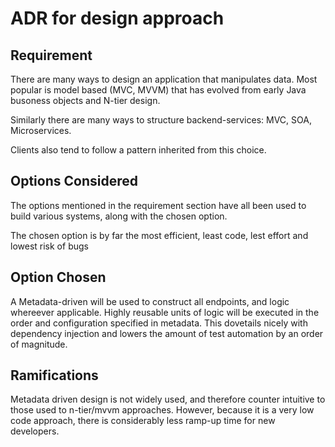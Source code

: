 # ADR for design approach

## Requirement

There are many ways to design an application that manipulates data.  Most popular is model based (MVC, MVVM) that has evolved from early Java busoness objects and N-tier design.  

Similarly there are many ways to structure backend-services: MVC, SOA, Microservices.

Clients also tend to follow a pattern inherited from this choice.

## Options Considered

The options mentioned in the requirement section have all been used to build various systems, along with the chosen option.

The chosen option is by far the most efficient, least code, lest effort and lowest risk of bugs

## Option Chosen

A Metadata-driven will be used to construct all endpoints, and logic whereever applicable.  Highly reusable units of logic will be executed in the order and configuration specified in metadata. This dovetails nicely with dependency injection and lowers the amount of test automation by an order of magnitude.

## Ramifications

Metadata driven design is not widely used, and therefore counter intuitive to those used to n-tier/mvvm approaches. However, because it is a very low code approach, there is considerably less ramp-up time for new developers.









